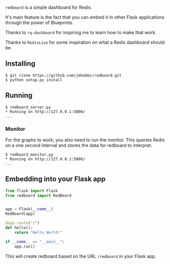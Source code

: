 `redboard` is a simple dashboard for Redis.

It's main feature is the fact that you can embed it in other Flask applications through the power of Blueprints.

Thanks to `rq-dashboard` for inspiring me to learn how to make that work.

Thanks to `RedisLive` for some inspiration on what a Redis dashboard should be.

## Installing

```console
$ git clone https://github.com/jmhobbs/redboard.git
$ python setup.py install
```

## Running

```console
$ redboard_server.py
* Running on http://127.0.0.1:5000/
...
```

### Monitor

For the graphs to work, you also need to run the monitor.  This queries Redis on a one second interval and stores the data for redboard to interpret.

```console
$ redboard_monitor.py
* Running on http://127.0.0.1:5000/
...
```


## Embedding into your Flask app

```python
from flask import Flask
from redboard import RedBoard


app = Flask(__name__)
RedBoard(app)

@app.route("/")
def hello():
    return "Hello World!"

if __name__ == "__main__":
    app.run()
```

This will create redboard based on the URL `/redboard` in your Flask app.

